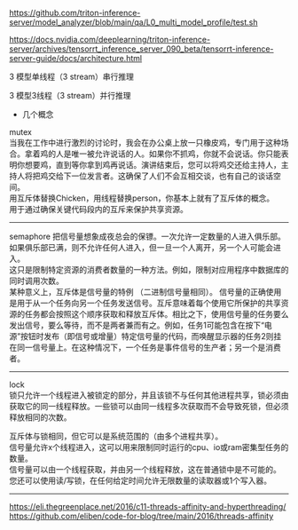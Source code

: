 

https://github.com/triton-inference-server/model_analyzer/blob/main/qa/L0_multi_model_profile/test.sh

https://docs.nvidia.com/deeplearning/triton-inference-server/archives/tensorrt_inference_server_090_beta/tensorrt-inference-server-guide/docs/architecture.html


3 模型单线程（3 stream）串行推理 

3 模型3线程（3 stream）并行推理   



+ 几个概念

mutex   
当我在工作中进行激烈的讨论时，我会在办公桌上放一只橡皮鸡，专门用于这种场合。拿着鸡的人是唯一被允许说话的人。如果你不抓鸡，你就不会说话。你只能表明你想要鸡，直到等你拿到鸡再说话。演讲结束后，您可以将鸡交还给主持人，主持人将把鸡交给下一位发言者。这确保了人们不会互相交谈，也有自己的谈话空间。    
用互斥体替换Chicken，用线程替换person，你基本上就有了互斥体的概念。    
用于通过确保关键代码段内的互斥来保护共享资源。  
 
-----------------     

semaphore 
把信号量想象成夜总会的保镖。一次允许一定数量的人进入俱乐部。如果俱乐部已满，则不允许任何人进入，但一旦一个人离开，另一个人可能会进入。      
这只是限制特定资源的消费者数量的一种方法。例如，限制对应用程序中数据库的同时调用次数。  
某种意义上，互斥体是信号量的特例 （二进制信号量相同）。
信号量的正确使用是用于从一个任务向另一个任务发送信号。互斥意味着每个使用它所保护的共享资源的任务都会按照这个顺序获取和释放互斥体。相比之下，使用信号量的任务要么发出信号，要么等待，而不是两者兼而有之。例如，任务1可能包含在按下“电源”按钮时发布（即信号或增量）特定信号量的代码，而唤醒显示器的任务2则挂在同一信号量上。在这种情况下，一个任务是事件信号的生产者；另一个是消费者。   

--------  
lock   
锁只允许一个线程进入被锁定的部分，并且该锁不与任何其他进程共享，锁必须由获取它的同一线程释放。一些锁可以由同一线程多次获取而不会导致死锁，但必须释放相同的次数。

互斥体与锁相同，但它可以是系统范围的（由多个进程共享）。   
信号量允许x个线程进入，这可以用来限制同时运行的cpu、io或ram密集型任务的数量。    
信号量可以由一个线程获取，并由另一个线程释放，这在普通锁中是不可能的。  
您还可以使用读/写锁，在任何给定时间允许无限数量的读取器或1个写入器。



--------------------

https://eli.thegreenplace.net/2016/c11-threads-affinity-and-hyperthreading/     
https://github.com/eliben/code-for-blog/tree/main/2016/threads-affinity   
